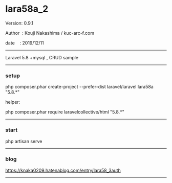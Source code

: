 ﻿# lara58a_2

 Version: 0.9.1

 Author  : Kouji Nakashima / kuc-arc-f.com

 date    : 2019/12/11

***

Laravel 5.8 +mysql , CRUD sample

***
### setup
php composer.phar create-project --prefer-dist laravel/laravel lara58a "5.8.*"

helper:

php composer.phar require laravelcollective/html "5.8.*"

***
### start

php artisan serve


***
### blog

https://knaka0209.hatenablog.com/entry/lara58_3auth

***

